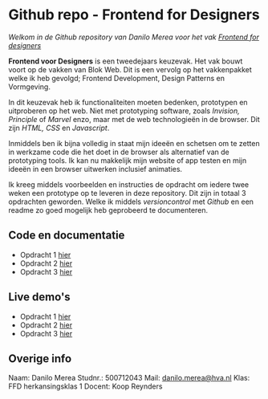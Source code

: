 # Github repo - Frontend for Designers
*Welkom in de Github repository van Danilo Merea voor het vak [Frontend for designers](https://studiegids.hva.nl/studiegids?edu=cmd-vt&acy=2017-2018&phase=Leerjaar%202&path=https%3A%2F%2Fstudiedelen.mijnhva.nl%2Fmetadata%2Fdmci%2FLists%2FDraftMetadata%2FDispForm.aspx%3FID%3D4019)*

**Frontend voor Designers** is een tweedejaars keuzevak. Het vak bouwt voort op de vakken van Blok Web. Dit is een vervolg op het vakkenpakket welke ik heb gevolgd; Frontend Development, Design Patterns en Vormgeving.

In dit keuzevak heb ik functionaliteiten moeten bedenken, prototypen en uitproberen op het web. Niet met prototyping software, zoals *Invision, Principle* of *Marvel* enzo, maar met de web technologieën in de browser. Dit zijn *HTML, CSS* en *Javascript*. 

Inmiddels ben ik bijna volledig in staat mijn ideeën en schetsen om te zetten in werkzame code die het doet in de browser als alternatief van de prototyping tools. Ik kan nu makkelijk mijn website of app testen en mijn ideeën in een browser uitwerken inclusief animaties.

Ik kreeg middels voorbeelden en instructies de opdracht om iedere twee weken een prototype op te leveren in deze repository. Dit zijn in totaal 3 opdrachten geworden. Welke ik middels *versioncontrol* met *Github* en een readme zo goed mogelijk heb geprobeerd te documenteren. 

## Code en documentatie
+ Opdracht 1 [hier](https://github.com/danilomerea/frondesign/tree/master/opdracht1)
+ Opdracht 2 [hier](https://github.com/danilomerea/frondesign/tree/master/opdracht2)
+ Opdracht 3 [hier](https://github.com/danilomerea/frondesign/tree/master/opdracht3)

## Live demo's
+ Opdracht 1 [hier](https://danilomerea.github.io/frondesign/opdracht1/v1.1/)
+ Opdracht 2 [hier](https://danilomerea.github.io/frondesign/opdracht2/v7/)
+ Opdracht 3 [hier](https://danilomerea.github.io/frondesign/opdracht3/../)

## Overige info
Naam: Danilo Merea
Studnr.: 500712043
Mail: [danilo.merea@hva.nl](mailto:danilo.merea@hva.nl)
Klas: FFD herkansingsklas 1
Docent: Koop Reynders





